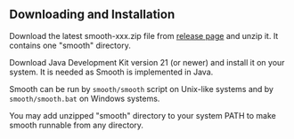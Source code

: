 Downloading and Installation
----------------------------

Download the latest smooth-xxx.zip file from
[release page](https://github.com/mikosik/smooth-build/releases)
and unzip it. It contains one "smooth" directory.

Download Java Development Kit version 21 (or newer) and install it on your
system.
It is needed as Smooth is implemented in Java.

Smooth can be run by `smooth/smooth` script on Unix-like systems 
and by `smooth/smooth.bat` on Windows systems.

You may add unzipped "smooth" directory to your system PATH to make smooth
runnable from any directory.
